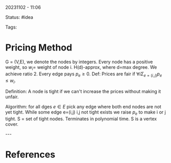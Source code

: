 20231102 - 11:06

Status: #idea

Tags:

# Pricing Method
G = (V,E), we denote the nodes by integers. Every node has a positive weight, so $w_i$= weight of node i. H(d)-approx, where d=max degree. We achieve ratio 2. Every edge pays $p_e \geq 0$. Def: Prices are fair if $\forall i \Sigma_{e=(i,j)}p_e \leq w_i$. 

Definition: A node is tight if we can't increase the prices without making it unfair. 

Algorithm: 
for all dges $e \in E$ pick any edge where both end nodes are not yet tight. While some edge e=(i,j) i,j not tight exists we raise $p_e$ to make i or j tight. S = set of tight nodes. Terminates in polynomial time. S is a vertex cover. 





\-\-\-
# References